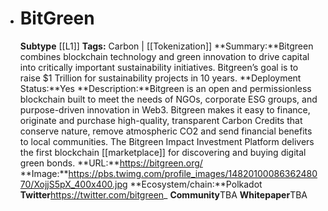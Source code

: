 - # BitGreen
  **Subtype** [[L1]]
  **Tags:** Carbon | [[Tokenization]]
  **Summary:**Bitgreen combines blockchain technology and green innovation to drive capital into critically important sustainability initiatives. Bitgreen’s goal is to raise $1 Trillion for sustainability projects in 10 years.
  **Deployment Status:**Yes
  **Description:**Bitgreen is an open and permissionless blockchain built to meet the needs of NGOs, corporate ESG groups, and purpose-driven innovation in Web3. Bitgreen makes it easy to finance, originate and purchase high-quality, transparent Carbon Credits that conserve nature, remove atmospheric CO2 and send financial benefits to local communities. The Bitgreen Impact Investment Platform delivers the first blockchain [[marketplace]] for discovering and buying digital green bonds.
  **URL:**https://bitgreen.org/
  **Image:**https://pbs.twimg.com/profile_images/1482010008636248070/XojjS5pX_400x400.jpg
  **Ecosystem/chain:**Polkadot
  **Twitter**https://twitter.com/bitgreen_
  **Community**TBA
  **Whitepaper**TBA